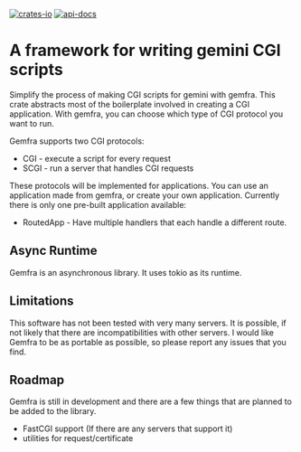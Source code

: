 [![crates-io](https://img.shields.io/crates/v/gemfra.svg)][crates-io]
[![api-docs](https://docs.rs/gemfra/badge.svg)][Documentation]

[crates-io]: https://crates.io/crates/gemfra
[Documentation]: https://docs.rs/gemfra

# A framework for writing gemini CGI scripts

Simplify the process of making CGI scripts for gemini with gemfra. This crate
abstracts most of the boilerplate involved in creating a CGI application. With
gemfra, you can choose which type of CGI protocol you want to run. 

Gemfra supports two CGI protocols:

* CGI - execute a script for every request  
* SCGI - run a server that handles CGI requests

These protocols will be implemented for applications. You can use an application
made from gemfra, or create your own application. Currently there is only one
pre-built application available:

* RoutedApp - Have multiple handlers that each handle a different route. 

## Async Runtime

Gemfra is an asynchronous library. It uses tokio as its runtime.

## Limitations

This software has not been tested with very many servers. It is possible, if not
likely that there are incompatibilities with other servers. I would like Gemfra 
to be as portable as possible, so please report any issues that you find.

## Roadmap

Gemfra is still in development and there are a few things that are planned to be
added to the library.

* FastCGI support (If there are any servers that support it)
* utilities for request/certificate
